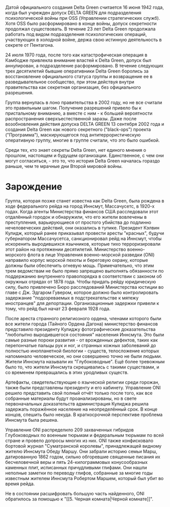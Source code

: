 Датой официального создания Delta Green считается 16 июня 1942 года, когда был учрежден допуск DELTA GREEN для подразделения психологической войны при OSS (Управлении стратегических служб). Хотя OSS было расформировано в конце войны, допуск секретности продолжал существовать. В течение 23 лет Delta Green продолжала работать под видом подразделения психологических операций, участвующих в холодной войне, держа свою истинную деятельность в секрете от Пентагона. 

24 июля 1970 года, после того как катастрофическая операция в Камбодже привлекла внимание властей к Delta Green, допуск был аннулирован, а подразделение расформировано. В течение следующих трех десятилетий бывшие оперативники Delta Green боролись за восстановление официального статуса группы и возвращение ее в разведывательное сообщество, при этом действуя внутри правительства как секретная организация, без официального разрешения.

Группа вернулась в лоно правительства в 2002 году, но не все считали это правильным шагом. Получение разрешений привело бы к пристальному вниманию, а вместе с ним - к большей вероятности распространения сверхъестественной заразы. Даже после возобновления действия допуска DELTA GREEN 13 сентября 2002 года и создания Delta Green как нового секретного ("black-ops") проекта ("Программа"), маскирующегося под антитеррористическую оперативную группу, многие в группе считали, что это было ошибкой.

Среди тех, кто знает секреты Delta Green, нет единого мнения о прошлом, настоящем и будущем организации. Единственное, с чем они могут согласиться, - это то, что история Delta Green началась гораздо раньше, чем те мрачные дни Второй мировой войны.

# Зарождение

Группа, которая позже станет известна как Delta Green, была рождена в ходе федерального рейда на город Иннсмут, Массачусетс, в 1920-х годах. Когда агенты Министерства финансов США расследовали этот отдалённый городок и обнаружили, что его жители вовлечены в преступления, варьирующиеся от простого убийства до подлинно нечеловеческих действий, они оказались в тупике. Президент Кэлвин Кулидж, который ранее приказывал провести аресты "красных", будучи губернатором Массачусетса, санкционировал рейд на Иннсмут, чтобы искоренить выродившихся язычников, которые тихо терроризировали этот район на протяжении десятилетий. Министерство военно-морского флота в лице Управления военно-морской разведки (ONI) направило корпус морской пехоты и береговую охрану, которые должны были обеспечить огневую мощь. Примечательно, что этим трем ведомствам не было прямо запрещено выполнять обязанности по поддержанию внутреннего правопорядка в соответствии с законом об окружных отрядах от 1878 года. Чтобы придать рейду юридическую силу, было привлечено Бюро расследований Министерства юстиции во главе с Дж. Эдгаром Гувером, которое должно было контролировать задержание "подозреваемых в подстрекательстве к мятежу иностранцев" для депортации. Организационные задержки привели к тому, что рейд был начат 23 февраля 1928 года.

После ареста странного религиозного ордена, членами которого были все жители города (Тайного Ордена Дагона) министерство финансов представило президенту Кулиджу фотографические доказательства "любопытно выродившегося состояния" населения Иннсмута. Это были самые разные пороки развития - от врожденных дефектов, таких как перепончатые пальцы рук и ног, и странных кожных заболеваний до полностью инопланетной биологии - существ, телосложение которых напоминало человеческое, но они совершенно точно не были людьми. Жители Иннсмута называли их "Глубоководные". Ещё более тревожным было то, что жители Иннсмута скрещивались с такими существами, и со временем превращались в этих уродливых существ.

Артефакты, свидетельствующие о языческой религии среди горожан, также были представлены президенту и его кабинету. Управление ONI решило представить свой полный отчёт только после того, как все собранные материалы будут проанализированы, но в свете первоначальных доказательств администрация Кулиджа решила задержать поражённое население на неопределённый срок. В конце концов, спешить было некуда. В краткосрочной перспективе проблема Иннсмута была решена.

Управление ONI распределило 209 захваченных гибридов Глубоководных по военным тюрьмам и федеральным тюрьмам по всей стране и провело допросы многих из них. ONI также конфисковало бортовой журнал "Суматранской королевы", принадлежащей видному жителю Иннсмута Обеду Маршу. Они забрали историю семьи Марш, датированную 1862 годом, сильно обгоревшие священные писания их бесчеловечной веры и пять 24-килограммовых конусообразных каменных плит, исписанных причудливыми глифами. Они нашли неполные заметки по переводу глифов, собранные за многие годы известным жителем Иннсмута Робертом Маршем, который был убит во время рейда.

Не в состоянии расшифровать большую часть найденного, ONI обратилось за помощью к "[[5. Черная комната|Черной комнате]]".